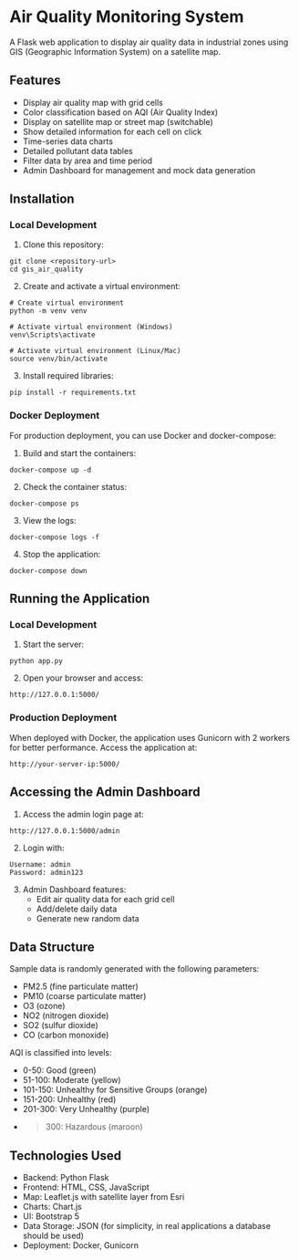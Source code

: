 # Air Quality Monitoring System

A Flask web application to display air quality data in industrial zones using GIS (Geographic Information System) on a satellite map.

## Features

- Display air quality map with grid cells
- Color classification based on AQI (Air Quality Index)
- Display on satellite map or street map (switchable)
- Show detailed information for each cell on click
- Time-series data charts
- Detailed pollutant data tables
- Filter data by area and time period
- Admin Dashboard for management and mock data generation

## Installation

### Local Development

1. Clone this repository:
```
git clone <repository-url>
cd gis_air_quality
```

2. Create and activate a virtual environment:
```
# Create virtual environment
python -m venv venv

# Activate virtual environment (Windows)
venv\Scripts\activate

# Activate virtual environment (Linux/Mac)
source venv/bin/activate
```

3. Install required libraries:
```
pip install -r requirements.txt
```

### Docker Deployment

For production deployment, you can use Docker and docker-compose:

1. Build and start the containers:
```
docker-compose up -d
```

2. Check the container status:
```
docker-compose ps
```

3. View the logs:
```
docker-compose logs -f
```

4. Stop the application:
```
docker-compose down
```

## Running the Application

### Local Development

1. Start the server:
```
python app.py
```

2. Open your browser and access:
```
http://127.0.0.1:5000/
```

### Production Deployment

When deployed with Docker, the application uses Gunicorn with 2 workers for better performance. Access the application at:
```
http://your-server-ip:5000/
```

## Accessing the Admin Dashboard

1. Access the admin login page at:
```
http://127.0.0.1:5000/admin
```

2. Login with:
```
Username: admin
Password: admin123
```

3. Admin Dashboard features:
   - Edit air quality data for each grid cell
   - Add/delete daily data
   - Generate new random data

## Data Structure

Sample data is randomly generated with the following parameters:

- PM2.5 (fine particulate matter)
- PM10 (coarse particulate matter)
- O3 (ozone)
- NO2 (nitrogen dioxide)
- SO2 (sulfur dioxide)
- CO (carbon monoxide)

AQI is classified into levels:
- 0-50: Good (green)
- 51-100: Moderate (yellow)
- 101-150: Unhealthy for Sensitive Groups (orange)
- 151-200: Unhealthy (red)
- 201-300: Very Unhealthy (purple)
- >300: Hazardous (maroon)

## Technologies Used

- Backend: Python Flask
- Frontend: HTML, CSS, JavaScript
- Map: Leaflet.js with satellite layer from Esri
- Charts: Chart.js
- UI: Bootstrap 5
- Data Storage: JSON (for simplicity, in real applications a database should be used)
- Deployment: Docker, Gunicorn 